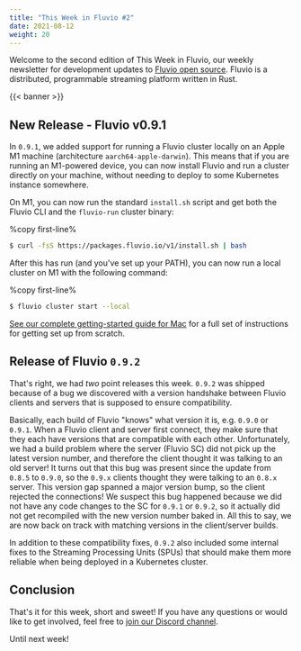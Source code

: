 ```yaml
---
title: "This Week in Fluvio #2"
date: 2021-08-12
weight: 20
---
```


Welcome to the second edition of This Week in Fluvio, our weekly newsletter
for development updates to [Fluvio open source]. Fluvio is a distributed,
programmable streaming platform written in Rust.

[Fluvio open source]: https://github.com/infinyon/fluvio

{{< banner >}}

## New Release - Fluvio v0.9.1

In `0.9.1`, we added support for running a Fluvio cluster locally on an
Apple M1 machine (architecture `aarch64-apple-darwin`). This means that if
you are running an M1-powered device, you can now install Fluvio and run
a cluster directly on your machine, without needing to deploy to some
Kubernetes instance somewhere.

On M1, you can now run the standard `install.sh` script and get both the
Fluvio CLI and the `fluvio-run` cluster binary:

%copy first-line%
```bash
$ curl -fsS https://packages.fluvio.io/v1/install.sh | bash
```

After this has run (and you've set up your PATH), you can now run a local
cluster on M1 with the following command:

%copy first-line%
```bash
$ fluvio cluster start --local
```

[See our complete getting-started guide for Mac] for a full set of instructions
for getting set up from scratch.

[See our complete getting-started guide for Mac]: /docs/get-started/mac/

## Release of Fluvio `0.9.2`

That's right, we had _two_ point releases this week. `0.9.2` was shipped
because of a bug we discovered with a version handshake between Fluvio clients
and servers that is supposed to ensure compatibility.

Basically, each build of Fluvio "knows" what version it is, e.g. `0.9.0` or `0.9.1`.
When a Fluvio client and server first connect, they make sure that they each
have versions that are compatible with each other. Unfortunately, we had a build
problem where the server (Fluvio SC) did not pick up the latest version number,
and therefore the client thought it was talking to an old server! It turns out that
this bug was present since the update from `0.8.5` to `0.9.0`, so the `0.9.x` clients
thought they were talking to an `0.8.x` server. This version gap spanned a major version
bump, so the client rejected the connections! We suspect this bug happened because we did
not have any code changes to the SC for `0.9.1` or `0.9.2`, so it actually did not get
recompiled with the new version number baked in. All this to say, we are now back on
track with matching versions in the client/server builds.

In addition to these compatibility fixes, `0.9.2` also included some internal fixes
to the Streaming Processing Units (SPUs) that should make them more reliable when being
deployed in a Kubernetes cluster.

## Conclusion

That's it for this week, short and sweet! If you have any questions or would like
to get involved, feel free to [join our Discord channel].

Until next week!

[join our Discord channel]: https://discordapp.com/invite/bBG2dTz

